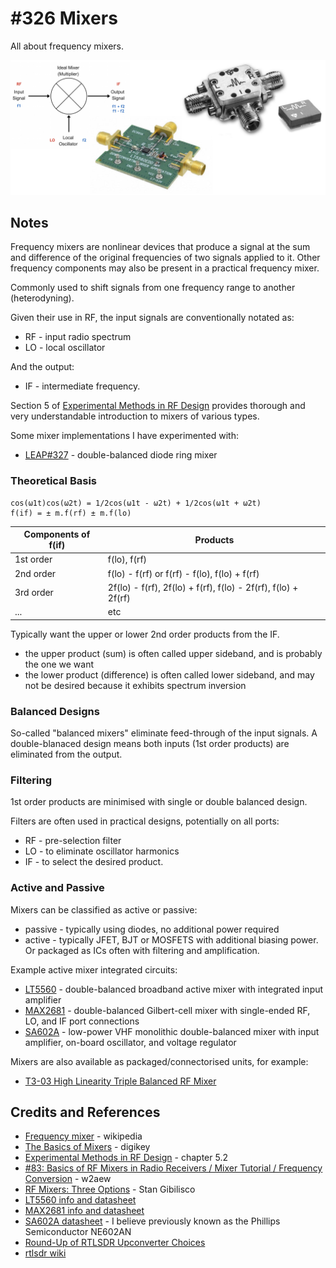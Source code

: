 # #326 Mixers

All about frequency mixers.

![Build](./assets/Mixers_build.jpg?raw=true)

## Notes

Frequency mixers are nonlinear devices that produce a signal at the sum and difference of the original frequencies of two signals applied to it.
Other frequency components may also be present in a practical frequency mixer.

Commonly used to shift signals from one frequency range to another (heterodyning).

Given their use in RF, the input signals are conventionally notated as:

* RF - input radio spectrum
* LO - local oscillator

And the output:

* IF - intermediate frequency.

Section 5 of [Experimental Methods in RF Design](https://www.goodreads.com/book/show/2386153.Experimental_Methods_in_RF_Design)
provides thorough and very understandable introduction to mixers of various types.

Some mixer implementations I have experimented with:

* [LEAP#327](./RFDiodeRing) - double-balanced diode ring mixer


### Theoretical Basis


```
cos(ω1t)cos(ω2t) = 1/2cos(ω1t - ω2t) + 1/2cos(ω1t + ω2t)
f(if) = ± m.f(rf) ± m.f(lo)
```

| Components of f(if) | Products |
|---------------------|----------|
| 1st order           | f(lo), f(rf) |
| 2nd order           | f(lo) - f(rf) or f(rf) - f(lo), f(lo) + f(rf) |
| 3rd order           | 2f(lo) - f(rf), 2f(lo) + f(rf), f(lo) - 2f(rf), f(lo) + 2f(rf) |
| ...                 | etc |


Typically want the upper or lower 2nd order products from the IF.

* the upper product (sum) is often called upper sideband, and is probably the one we want
* the lower product (difference) is often called lower sideband, and may not be desired because it exhibits spectrum inversion

### Balanced Designs

So-called "balanced mixers" eliminate feed-through of the input signals.
A double-blanaced design means both inputs (1st order products) are eliminated from the output.

### Filtering

1st order products are minimised with single or double balanced design.

Filters are often used in practical designs, potentially on all ports:

* RF - pre-selection filter
* LO - to eliminate oscillator harmonics
* IF - to select the desired product.



### Active and Passive

Mixers can be classified as active or passive:

* passive - typically using diodes, no additional power required
* active - typically JFET, BJT or MOSFETS with additional biasing power. Or packaged as ICs often with filtering and amplification.

Example active mixer integrated circuits:

* [LT5560](https://www.digikey.com/product-detail/en/LT5560EDD%23PBF/LT5560EDD%23PBF-ND/1620364) - double-balanced broadband
active mixer with integrated input amplifier
* [MAX2681](https://www.digikey.com/product-detail/en/maxim-integrated/MAX2681EUT-T/MAX2681EUT-TCT-ND/2699393) - double-balanced Gilbert-cell mixer with
single-ended RF, LO, and IF port connections
* [SA602A](http://www.nxp.com/docs/en/data-sheet/SA602A.pdf) - low-power VHF monolithic double-balanced mixer with input amplifier,
on-board oscillator, and voltage regulator

Mixers are also available as packaged/connectorised units, for example:

* [T3-03 High Linearity Triple Balanced RF Mixer](http://www.markimicrowave.com/T3-03-High-Linearity-Triple-Balanced-RF-Mixer-P1.aspx)




## Credits and References

* [Frequency mixer](https://en.wikipedia.org/wiki/Frequency_mixer) - wikipedia
* [The Basics of Mixers](https://www.digikey.com/en/articles/techzone/2011/oct/the-basics-of-mixers) - digikey
* [Experimental Methods in RF Design](https://www.goodreads.com/book/show/2386153.Experimental_Methods_in_RF_Design) - chapter 5.2
* [#83: Basics of RF Mixers in Radio Receivers / Mixer Tutorial / Frequency Conversion](https://www.youtube.com/watch?v=Mm7WfVzr1ao) - w2aew
* [RF Mixers: Three Options](https://www.youtube.com/watch?v=8q7GaTYpHn0) - Stan Gibilisco
* [LT5560 info and datasheet](https://www.digikey.com/product-detail/en/LT5560EDD%23PBF/LT5560EDD%23PBF-ND/1620364)
* [MAX2681 info and datasheet](https://www.digikey.com/product-detail/en/maxim-integrated/MAX2681EUT-T/MAX2681EUT-TCT-ND/2699393)
* [SA602A datasheet](http://www.nxp.com/docs/en/data-sheet/SA602A.pdf) - I believe previously known as the Phillips Semiconductor NE602AN
* [Round-Up of RTLSDR Upconverter Choices](https://retrovoltage.com/2012/09/14/round-up-of-rtlsdr-upconverter-choices/)
* [rtlsdr wiki](https://rtlsdr.org/)
